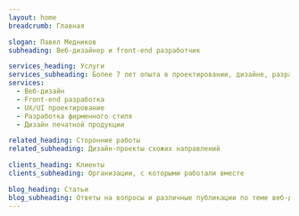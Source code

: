 ```yaml
---
layout: home
breadcrumb: Главная

slogan: Павел Медников
subheading: Веб-дизайнер и front-end разработчик

services_heading: Услуги
services_subheading: Более 7 лет опыта в проектировании, дизайне, разработке веб-сайтов, мобильных приложений и много другого
services:
  - Веб-дизайн
  - Front-end разработка
  - UX/UI проектирование
  - Разработка фирменного стиля
  - Дизайн печатной продукции

related_heading: Сторонние работы
related_subheading: Дизайн-проекты схожих направлений

clients_heading: Клиенты
clients_subheading: Организации, с которыми работали вместе

blog_heading: Статьи
blog_subheading: Ответы на вопросы и различные публикации по теме веб-дизайна
---
```


